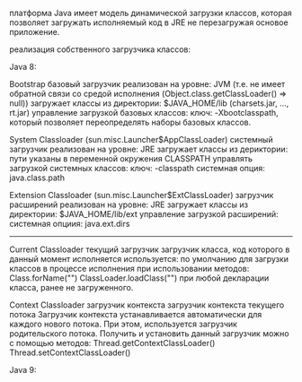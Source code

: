 платформа Java имеет модель динамической загрузки классов, которая позволяет загружать исполняемый код в JRE не перезагружая основое приложение.

реализация собственного загрузчика классов:

Java 8:

Bootstrap
базовый загрузчик
реализован на уровне: JVM (т.е. не имеет обратной связи со средой исполнения (Object.class.getClassLoader() => null))
загружает классы из директории: $JAVA_HOME/lib (charsets.jar, ..., rt.jar)
управление загрузкой базовых классов:
    ключ: -Xbootclasspath, который позволяет переопределять наборы базовых классов.

System Classloader (sun.misc.Launcher$AppClassLoader)
системный загрузчик
реализован на уровне: JRE
загружает классы из дериктории: пути указаны в переменной окружения CLASSPATH
управлять загрузкой системных классов:
    ключ: -classpath
    системная опция: java.class.path

Extension Classloader (sun.misc.Launcher$ExtClassLoader)
загрузчик расширений
реализован на уровне: JRE
загружает классы из директории: $JAVA_HOME/lib/ext
управление загрузкой расширений:
    системная опциия: java.ext.dirs

---

Current Classloader
текущий загрузчик
загрузчик класса, код которого в данный момент исполняется
используется:
    по умолчанию для загрузки классов в процессе исполнения
    при использовании методов:
        Class.forName("")
        ClassLoader.loadClass("")
    при любой декларации класса, ранее не загруженного.

Context Classloader
загрузчик контекста
загрузчик контекста текущего потока
    Загрузчик контекста устанавливается автоматически для каждого нового потока. При этом, используется загрузчик родительского потока.
    Получить и установить данный загрузчик можно с помощью методов:
        Thread.getContextClassLoader()
        Thread.setContextClassLoader()
        
Java 9: